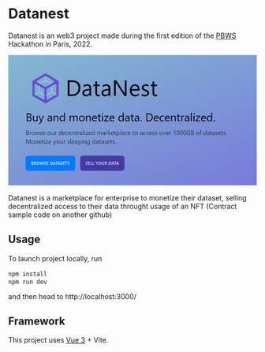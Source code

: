 # Datanest

Datanest is an web3 project made during the first edition of the [PBWS](https://www.pbwsummit.com/) Hackathon in Paris, 2022.

![datanest.png](datanest.png)

Datanest is a marketplace for enterprise to monetize their dataset, selling decentralized access to their data throught usage of an NFT (Contract sample code on another github)

## Usage
To launch project locally, run

```
npm install
npm run dev
```

and then head to http://localhost:3000/

## Framework
This project uses [Vue 3](https://vuejs.org/guide/quick-start.html#with-build-tools) + Vite.

